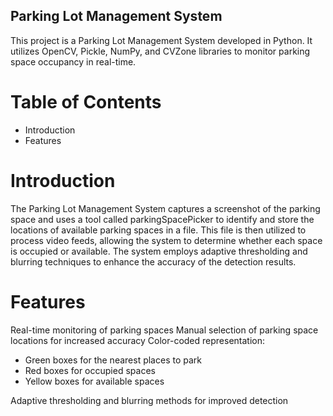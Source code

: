 ## Parking Lot Management System 
This project is a Parking Lot Management System developed in Python. It utilizes OpenCV, Pickle, NumPy, and CVZone libraries to monitor parking space occupancy in real-time.

# Table of Contents
- Introduction
- Features

# Introduction
The Parking Lot Management System captures a screenshot of the parking space and uses a tool called parkingSpacePicker to identify and store the locations of available parking spaces in a file. This file is then utilized to process video feeds, allowing the system to determine whether each space is occupied or available. The system employs adaptive thresholding and blurring techniques to enhance the accuracy of the detection results.

# Features
Real-time monitoring of parking spaces
Manual selection of parking space locations for increased accuracy
Color-coded representation:
- Green boxes for the nearest places to park
- Red boxes for occupied spaces
- Yellow boxes for available spaces

Adaptive thresholding and blurring methods for improved detection
